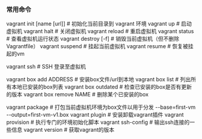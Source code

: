 ### 常用命令
vagrant init [name [url]]        # 初始化当前目录到 vagrant 环境
vagrant up                       # 启动虚拟机
vagrant halt                     # 关闭虚拟机
vagrant reload                   # 重启虚拟机
vagrant status                   # 查看虚拟机运行状态
vagrant destroy [-f]              # 销毁当前虚拟机（但不删除Vagrantfile）
vagrant suspend                  # 挂起当前虚拟机
vagrant resume                   # 恢复被挂起的vm

vagrant ssh                      # SSH 登录至虚拟机

vagrant box add ADDRESS          # 安装box文件/url到本地
vagrant box list                 # 列出所有本地已安装的box列表
vagrant box outdated             # 检查已安装的box是否有更新的版本
vagrant box remove NAME          # 删除某个已安装的box

vagrant package         # 打包当前虚拟机环境为box文件以用于分发 --base=first-vm --output=first-vm-v1.box
vagrant plugin          # 安装卸载vagrant插件
vagrant provision       # 执行专门的环境初始化脚本
vagrant ssh-config      # 输出ssh连接的一些信息
vagrant version         # 获取vagrant的版本